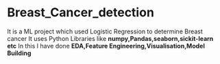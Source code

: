 # Breast_Cancer_detection
It is a ML project which used Logistic Regression to determine Breast cancer
It uses Python Libraries like **numpy,Pandas,seaborn,sickit-learn etc**
In this I have done **EDA,Feature Engineering,Visualisation,Model Building**
